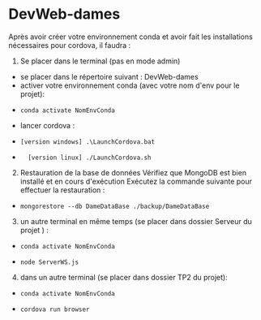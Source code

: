 # DevWeb-dames

Après avoir créer votre environnement conda et avoir fait les installations nécessaires pour cordova, il faudra : 
1. Se placer dans le terminal (pas en mode admin)
- se placer dans le répertoire suivant : DevWeb-dames
- activer votre environnement conda (avec votre nom d'env pour le projet): 
-     conda activate NomEnvConda 
- lancer cordova :
-     [version windows] .\LaunchCordova.bat
-       [version linux] ./LaunchCordova.sh

2. Restauration de la base de données
Vérifiez que MongoDB est bien installé et en cours d'exécution
 Exécutez la commande suivante pour effectuer la restauration :
-     mongorestore --db DameDataBase ./backup/DameDataBase

3. un autre terminal en même temps (se placer dans dossier Serveur du projet ) :
-     conda activate NomEnvConda
-     node ServerWS.js

4. dans un autre terminal (se placer dans dossier TP2 du projet): 
-     conda activate NomEnvConda
-     cordova run browser 
